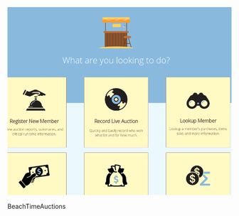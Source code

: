 [![research_cover][mid]][path_to_description]

BeachTimeAuctions

[path_to_description]: /projects/beach_time_auctions
[mid]: /_material/entres/BeachTimeAuctions/cover.png
